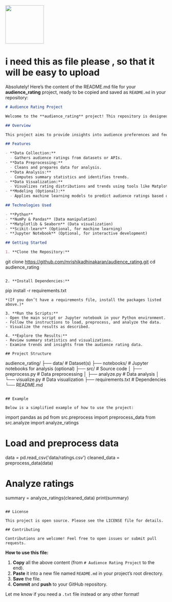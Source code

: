 <img src="https://r2cdn.perplexity.ai/pplx-full-logo-primary-dark%402x.png" class="logo" width="120"/>

# i need this as file please , so that it will be easy to upload

Absolutely! Here’s the content of the README.md file for your **audience_rating** project, ready to be copied and saved as `README.md` in your repository:

```markdown
# Audience Rating Project

Welcome to the **audience_rating** project! This repository is designed for collecting, analyzing, and visualizing audience ratings for various types of content—such as movies, TV shows, or other media—using modern data science techniques.

## Overview

This project aims to provide insights into audience preferences and feedback by aggregating and analyzing rating data. It can be used to understand trends, compare content, and support data-driven decision making for content creators, marketers, or researchers.

## Features

- **Data Collection:**  
  - Gathers audience ratings from datasets or APIs.
- **Data Preprocessing:**  
  - Cleans and prepares data for analysis.
- **Data Analysis:**  
  - Computes summary statistics and identifies trends.
- **Data Visualization:**  
  - Visualizes rating distributions and trends using tools like Matplotlib and Seaborn.
- **Modeling (Optional):**  
  - Applies machine learning models to predict audience ratings based on content features.

## Technologies Used

- **Python**
- **NumPy & Pandas** (Data manipulation)
- **Matplotlib & Seaborn** (Data visualization)
- **Scikit-learn** (Optional, for machine learning)
- **Jupyter Notebook** (Optional, for interactive development)

## Getting Started

1. **Clone the Repository:**
```

git clone https://github.com/mrishikadhinakaran/audience_rating.git
cd audience_rating

```

2. **Install Dependencies:**
```

pip install -r requirements.txt

```
*(If you don’t have a requirements file, install the packages listed above.)*

3. **Run the Scripts:**
- Open the main script or Jupyter notebook in your Python environment.
- Follow the instructions to load, preprocess, and analyze the data.
- Visualize the results as described.

4. **Explore the Results:**
- Review summary statistics and visualizations.
- Examine trends and insights from the audience rating data.

## Project Structure

```

audience_rating/
├── data/                \# Dataset(s)
├── notebooks/           \# Jupyter notebooks for analysis (optional)
├── src/                 \# Source code
│   ├── preprocess.py    \# Data preprocessing
│   ├── analyze.py       \# Data analysis
│   └── visualize.py     \# Data visualization
├── requirements.txt     \# Dependencies
└── README.md

```

## Example

Below is a simplified example of how to use the project:

```

import pandas as pd
from src.preprocess import preprocess_data
from src.analyze import analyze_ratings

# Load and preprocess data

data = pd.read_csv('data/ratings.csv')
cleaned_data = preprocess_data(data)

# Analyze ratings

summary = analyze_ratings(cleaned_data)
print(summary)

```

## License

This project is open source. Please see the LICENSE file for details.

## Contributing

Contributions are welcome! Feel free to open issues or submit pull requests.
```

**How to use this file:**

1. **Copy** all the above content (from `# Audience Rating Project` to the end).
2. **Paste** it into a new file named `README.md` in your project’s root directory.
3. **Save** the file.
4. **Commit** and **push** to your GitHub repository.

Let me know if you need a `.txt` file instead or any other format!

